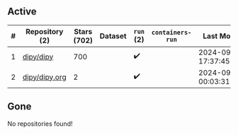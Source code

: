 ## Active
| # | Repository (2) | Stars (702) | Dataset | `run` (2) | `containers-run` | Last Modified |
| --- | --- | --- | --- | --- | --- | --- |
| 1 | [dipy/dipy](https://github.com/dipy/dipy) | 700 |  | :heavy_check_mark: |  | 2024-09-13 17:37:45+00:00 |
| 2 | [dipy/dipy.org](https://github.com/dipy/dipy.org) | 2 |  | :heavy_check_mark: |  | 2024-09-09 00:03:31+00:00 |

## Gone
No repositories found!
